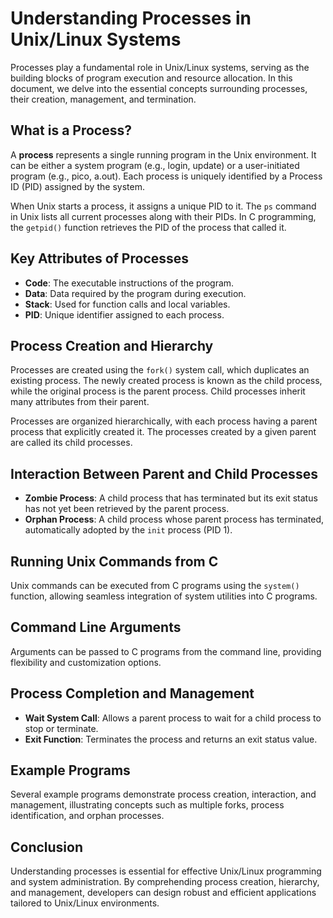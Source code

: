 # Understanding Processes in Unix/Linux Systems

Processes play a fundamental role in Unix/Linux systems, serving as the building blocks of program execution and resource allocation. In this document, we delve into the essential concepts surrounding processes, their creation, management, and termination.

## What is a Process?

A **process** represents a single running program in the Unix environment. It can be either a system program (e.g., login, update) or a user-initiated program (e.g., pico, a.out). Each process is uniquely identified by a Process ID (PID) assigned by the system.

When Unix starts a process, it assigns a unique PID to it. The `ps` command in Unix lists all current processes along with their PIDs. In C programming, the `getpid()` function retrieves the PID of the process that called it.

## Key Attributes of Processes

- **Code**: The executable instructions of the program.
- **Data**: Data required by the program during execution.
- **Stack**: Used for function calls and local variables.
- **PID**: Unique identifier assigned to each process.

## Process Creation and Hierarchy

Processes are created using the `fork()` system call, which duplicates an existing process. The newly created process is known as the child process, while the original process is the parent process. Child processes inherit many attributes from their parent.

Processes are organized hierarchically, with each process having a parent process that explicitly created it. The processes created by a given parent are called its child processes.

## Interaction Between Parent and Child Processes

- **Zombie Process**: A child process that has terminated but its exit status has not yet been retrieved by the parent process.
- **Orphan Process**: A child process whose parent process has terminated, automatically adopted by the `init` process (PID 1).

## Running Unix Commands from C

Unix commands can be executed from C programs using the `system()` function, allowing seamless integration of system utilities into C programs.

## Command Line Arguments

Arguments can be passed to C programs from the command line, providing flexibility and customization options.

## Process Completion and Management

- **Wait System Call**: Allows a parent process to wait for a child process to stop or terminate.
- **Exit Function**: Terminates the process and returns an exit status value.

## Example Programs

Several example programs demonstrate process creation, interaction, and management, illustrating concepts such as multiple forks, process identification, and orphan processes.

## Conclusion

Understanding processes is essential for effective Unix/Linux programming and system administration. By comprehending process creation, hierarchy, and management, developers can design robust and efficient applications tailored to Unix/Linux environments.
